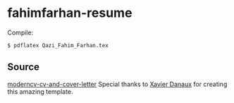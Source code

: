 # fahimfarhan-resume

Compile:
```
$ pdflatex Qazi_Fahim_Farhan.tex
```

## Source
[moderncv-cv-and-cover-letter](https://www.latextemplates.com/template/moderncv-cv-and-cover-letter)
Special thanks to [Xavier Danaux](https://github.com/xdanaux) for creating this amazing template.
